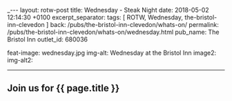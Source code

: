 _---
layout: rotw-post
title:  Wednesday - Steak Night
date:   2018-05-02 12:14:30 +0100
excerpt_separator: <!--more-->
tags: [ ROTW, Wednesday, the-bristol-inn-clevedon ]
back: /pubs/the-bristol-inn-clevedon/whats-on/
permalink: /pubs/the-bristol-inn-clevedon/whats-on/wednesday.html
pub_name: The Bristol Inn
outlet_id: 680036


feat-image: wednesday.jpg
img-alt: Wednesday at the Bristol Inn
image2:
img-alt2:


---

<h2>Join us for {{ page.title }}</h2>